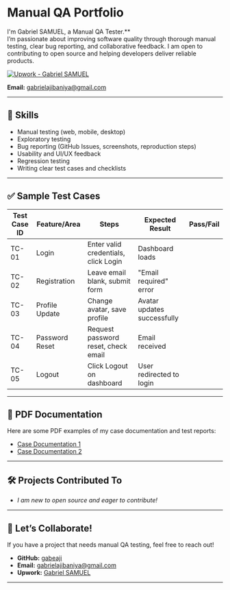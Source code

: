 # Manual QA Portfolio

I'm Gabriel SAMUEL, a Manual QA Tester.**  
I’m passionate about improving software quality through thorough manual testing, clear bug reporting, and collaborative feedback. I am open to contributing to open source and helping developers deliver reliable products.

[![Upwork - Gabriel SAMUEL](https://img.shields.io/badge/Upwork-Profile-green)](https://www.upwork.com/freelancers/~0140165e0d2d4c57be?mp_source=share)

**Email:** [gabrielajibaniya@gmail.com](mailto:gabrielajibaniya@gmail.com)

---

## 🧰 Skills

- Manual testing (web, mobile, desktop)
- Exploratory testing
- Bug reporting (GitHub Issues, screenshots, reproduction steps)
- Usability and UI/UX feedback
- Regression testing
- Writing clear test cases and checklists

---

## ✅ Sample Test Cases

| Test Case ID | Feature/Area      | Steps                                      | Expected Result             | Pass/Fail |
|--------------|-------------------|--------------------------------------------|-----------------------------|-----------|
| TC-01        | Login             | Enter valid credentials, click Login       | Dashboard loads             |           |
| TC-02        | Registration      | Leave email blank, submit form             | "Email required" error      |           |
| TC-03        | Profile Update    | Change avatar, save profile                | Avatar updates successfully |           |
| TC-04        | Password Reset    | Request password reset, check email        | Email received              |           |
| TC-05        | Logout            | Click Logout on dashboard                  | User redirected to login    |           |

---

## 📄 PDF Documentation

Here are some PDF examples of my case documentation and test reports:  
- [Case Documentation 1](docs/case-documentation-1.pdf)
- [Case Documentation 2](docs/case-documentation-2.pdf)

---

## 🛠️ Projects Contributed To

- _I am new to open source and eager to contribute!_

---

## 🤝 Let’s Collaborate!

If you have a project that needs manual QA testing, feel free to reach out!  
- **GitHub:** [gabeaji](https://github.com/gabeaji)
- **Email:** [gabrielajibaniya@gmail.com](mailto:gabrielajibaniya@gmail.com)
- **Upwork:** [Gabriel SAMUEL](https://www.upwork.com/freelancers/~0140165e0d2d4c57be?mp_source=share)

---
